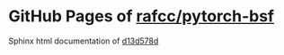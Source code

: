 GitHub Pages of [rafcc/pytorch-bsf](https://github.com/rafcc/pytorch-bsf.git)
===
Sphinx html documentation of [d13d578d](https://github.com/rafcc/pytorch-bsf/tree/d13d578ddf5ab72d9f7393cab135926d0f511f96)
